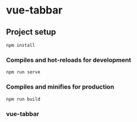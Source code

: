 <!--
 * @Author: your name
 * @Date: 2021-07-06 14:28:02
 * @LastEditTime: 2021-07-06 15:48:01
 * @LastEditors: Please set LastEditors
 * @Description: In User Settings Edit
 * @FilePath: \vue-github\vue-tabbar\README.md
-->
# vue-tabbar

## Project setup
```
npm install
```

### Compiles and hot-reloads for development
```
npm run serve
```

### Compiles and minifies for production
```
npm run build
```
### vue-tabbar

